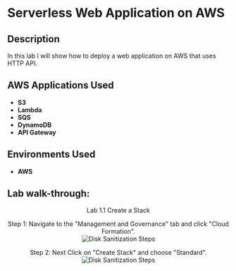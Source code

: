 <h1>Serverless Web Application on AWS</h1>


<h2>Description</h2>
In this lab I will show how to deploy a web application on AWS that uses HTTP API.<br />


<h2>AWS Applications Used</h2> 

- <b>S3</b> 
- <b>Lambda</b>
- <b>SQS</b>
- <b>DynamoDB</b>
- <b>API Gateway</b>

<h2>Environments Used </h2>

- <b>AWS</b> 

<h2>Lab walk-through:</h2> 

<p align="center">
Lab 1.1 Create a Stack <br/> 

<p align="center">
Step 1: Navigate to the "Management and Governance" tab and click "Cloud Formation".  <br/>
<img src="https://github.com/brycehallcloud/Serverless-Web-Application-on-AWS/assets/144934324/03fc829c-c42b-4f9f-adfd-6048f820612c" alt="Disk Sanitization Steps"/>
<br /> 

<p align="center">
Step 2: Next Click on "Create Stack" and choose "Standard".  <br/>
<img src="https://github.com/brycehallcloud/Serverless-Web-Application-on-AWS/assets/144934324/e4a3356a-e8de-4787-bde2-d2fba0d64c41" alt="Disk Sanitization Steps"/>
<br /> 
